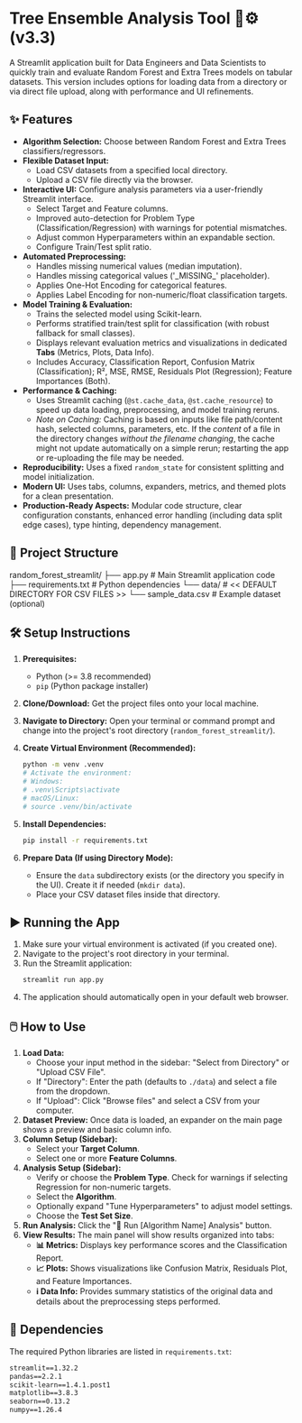 # Tree Ensemble Analysis Tool 🌳⚙️ (v3.3)

A Streamlit application built for Data Engineers and Data Scientists to quickly train and evaluate Random Forest and Extra Trees models on tabular datasets. This version includes options for loading data from a directory or via direct file upload, along with performance and UI refinements.

## ✨ Features

* **Algorithm Selection:** Choose between Random Forest and Extra Trees classifiers/regressors.
* **Flexible Dataset Input:**
    * Load CSV datasets from a specified local directory.
    * Upload a CSV file directly via the browser.
* **Interactive UI:** Configure analysis parameters via a user-friendly Streamlit interface.
    * Select Target and Feature columns.
    * Improved auto-detection for Problem Type (Classification/Regression) with warnings for potential mismatches.
    * Adjust common Hyperparameters within an expandable section.
    * Configure Train/Test split ratio.
* **Automated Preprocessing:**
    * Handles missing numerical values (median imputation).
    * Handles missing categorical values ('\_MISSING\_' placeholder).
    * Applies One-Hot Encoding for categorical features.
    * Applies Label Encoding for non-numeric/float classification targets.
* **Model Training & Evaluation:**
    * Trains the selected model using Scikit-learn.
    * Performs stratified train/test split for classification (with robust fallback for small classes).
    * Displays relevant evaluation metrics and visualizations in dedicated **Tabs** (Metrics, Plots, Data Info).
    * Includes Accuracy, Classification Report, Confusion Matrix (Classification); R², MSE, RMSE, Residuals Plot (Regression); Feature Importances (Both).
* **Performance & Caching:**
    * Uses Streamlit caching (`@st.cache_data`, `@st.cache_resource`) to speed up data loading, preprocessing, and model training reruns.
    * *Note on Caching:* Caching is based on inputs like file path/content hash, selected columns, parameters, etc. If the *content* of a file in the directory changes *without the filename changing*, the cache might not update automatically on a simple rerun; restarting the app or re-uploading the file may be needed.
* **Reproducibility:** Uses a fixed `random_state` for consistent splitting and model initialization.
* **Modern UI:** Uses tabs, columns, expanders, metrics, and themed plots for a clean presentation.
* **Production-Ready Aspects:** Modular code structure, clear configuration constants, enhanced error handling (including data split edge cases), type hinting, dependency management.

## 📂 Project Structure

random_forest_streamlit/
├── app.py                 # Main Streamlit application code
├── requirements.txt       # Python dependencies
└── data/                  # << DEFAULT DIRECTORY FOR CSV FILES >>
└── sample_data.csv    # Example dataset (optional)

## 🛠️ Setup Instructions

1.  **Prerequisites:**
    * Python (>= 3.8 recommended)
    * `pip` (Python package installer)

2.  **Clone/Download:** Get the project files onto your local machine.

3.  **Navigate to Directory:** Open your terminal or command prompt and change into the project's root directory (`random_forest_streamlit/`).

4.  **Create Virtual Environment (Recommended):**
    ```bash
    python -m venv .venv
    # Activate the environment:
    # Windows:
    # .venv\Scripts\activate
    # macOS/Linux:
    # source .venv/bin/activate
    ```

5.  **Install Dependencies:**
    ```bash
    pip install -r requirements.txt
    ```

6.  **Prepare Data (If using Directory Mode):**
    * Ensure the `data` subdirectory exists (or the directory you specify in the UI). Create it if needed (`mkdir data`).
    * Place your CSV dataset files inside that directory.

## ▶️ Running the App

1.  Make sure your virtual environment is activated (if you created one).
2.  Navigate to the project's root directory in your terminal.
3.  Run the Streamlit application:
    ```bash
    streamlit run app.py
    ```
4.  The application should automatically open in your default web browser.

## 🖱️ How to Use

1.  **Load Data:**
    * Choose your input method in the sidebar: "Select from Directory" or "Upload CSV File".
    * If "Directory": Enter the path (defaults to `./data`) and select a file from the dropdown.
    * If "Upload": Click "Browse files" and select a CSV from your computer.
2.  **Dataset Preview:** Once data is loaded, an expander on the main page shows a preview and basic column info.
3.  **Column Setup (Sidebar):**
    * Select your **Target Column**.
    * Select one or more **Feature Columns**.
4.  **Analysis Setup (Sidebar):**
    * Verify or choose the **Problem Type**. Check for warnings if selecting Regression for non-numeric targets.
    * Select the **Algorithm**.
    * Optionally expand "Tune Hyperparameters" to adjust model settings.
    * Choose the **Test Set Size**.
5.  **Run Analysis:** Click the "🚀 Run \[Algorithm Name] Analysis" button.
6.  **View Results:** The main panel will show results organized into tabs:
    * **📊 Metrics:** Displays key performance scores and the Classification Report.
    * **📈 Plots:** Shows visualizations like Confusion Matrix, Residuals Plot, and Feature Importances.
    * **ℹ️ Data Info:** Provides summary statistics of the original data and details about the preprocessing steps performed.

## 📜 Dependencies

The required Python libraries are listed in `requirements.txt`:

```txt
streamlit==1.32.2
pandas==2.2.1
scikit-learn==1.4.1.post1
matplotlib==3.8.3
seaborn==0.13.2
numpy==1.26.4
